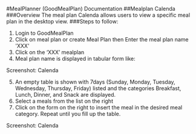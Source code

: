 #MealPlanner (GoodMealPlan) Documentation
##Mealplan Calenda
###Overview
The meal plan Calenda  allows users to view a specific meal plan in the desktop view.
###Steps to follow:
1.	Login to GoodMealPlan
2.	Click on meal plan or  create Meal Plan then Enter the meal plan name 'XXX' 
3.	Click on the ‘XXX’ mealplan 
4.	Meal plan name is displayed in tabular form like:
 
Screenshot: Calenda

5.	An empty table is shown with 7days (Sunday, Monday, Tuesday, Wednesday, Thursday, Friday) listed and the categories Breakfast, Lunch, Dinner, and Snack are displayed.
6.	Select a meals from the list on the right
7.	Click on the form on the right to insert the meal in the desired meal category. Repeat until you fill up the table.
 
Screenshot: Calenda
